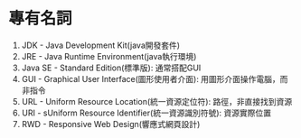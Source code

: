 # 專有名詞
1. JDK - Java Development Kit(java開發套件)
2. JRE - Java Runtime Environment(java執行環境)
3. Java SE - Standard Edition(標準版): 通常搭配GUI
4. GUI - Graphical User Interface(圖形使用者介面): 用圖形介面操作電腦，而非指令
5. URL - Uniform Resource Location(統一資源定位符): 路徑，非直接找到資源
6. URI - sUniform Resource Identifier(統一資源識別符號): 資源實際位置
7. RWD - Responsive Web Design(響應式網頁設計)
